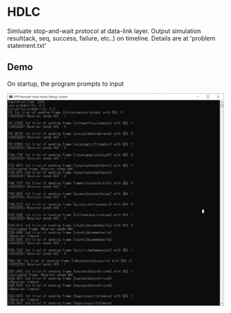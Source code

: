 # HDLC
Simluate stop-and-wait protocol at data-link layer. Output simulation result(ack, seq, success, failure, etc..) on timeline.
Details are at 'problem statement.txt'

## Demo
On startup, the program prompts to input 
<div>
  <img src="https://github.com/ferrarijh/HDLC/blob/master/demo/1.png">
</div>

